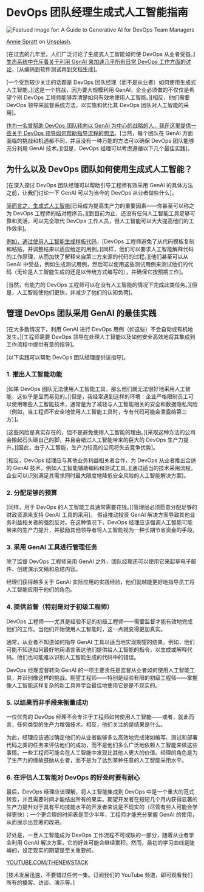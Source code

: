 # DevOps 团队经理生成式人工智能指南
![Featued image for: A Guide to Generative AI for DevOps Team Managers](https://cdn.thenewstack.io/media/2025/01/5088718f-annie-spratt-qckxruozjrg-unsplash-1-1024x683.jpg)

[Annie Spratt](https://unsplash.com/@anniespratt?utm_content=creditCopyText&utm_medium=referral&utm_source=unsplash) on [Unsplash](https://unsplash.com/photos/group-of-people-using-laptop-computer-QckxruozjRg?utm_content=creditCopyText&utm_medium=referral&utm_source=unsplash).

[在过去的几年里，人们广泛讨论了生成式人工智能如何使 DevOps 从业者受益。][生态系统中充斥着关于利用 GenAI 来加速几乎所有日常 DevOps 工作方面的讨论](https://thenewstack.io/using-ai-for-devops-what-developers-and-ops-need-to-know/)，[从编码到软件测试再到文档生成]。

[一个受到较少关注的话题是 DevOps 团队经理（而不是从业者）如何使用生成式人工智能。][这是一个挑战，因为要大规模利用 GenAI，企业必须做的不仅仅是希望个别 DevOps 工程师能够弄清楚如何有效地使用人工智能。][相反，他们需要 DevOps 领导来监督系统方法，以实施和优化其 DevOps 团队对人工智能的采用]。

[作为一名曾帮助 DevOps 团队转向以 GenAI 为中心的战略的人，我在这里提供一些关于 DevOps 领导如何帮助指导流程的想法](https://thenewstack.io/next-gen-devops-integrate-ai-for-enhanced-workflow-automation/)。[当然，每个团队在 GenAI 方面面临的挑战和机遇都不同，并且没有一种万能的方法可以确保 DevOps 团队能够充分利用 GenAI 技术。][但是，DevOps 经理可以考虑遵循以下几个最佳实践]。

## 为什么以及 DevOps 团队如何使用生成式人工智能？

[在深入探讨 DevOps 团队经理可以帮助引导工程师有效采用 GenAI 的具体方法之前，让我们讨论一下 GenAI 可以为当今的 DevOps 从业者做些什么]。

[简而言之，生成式人工智能](https://thenewstack.io/genai-helps-frontend-developers-create-components/)[已经成为提高生产力的重要因素——你甚至可以称之为 DevOps 工程师的结对程序员。][到目前为止，还没有任何人工智能工具足够可靠和灵活，可以完全取代 DevOps 工作人员，但人工智能可以大大提高他们的工作效率]。

[例如，通过使用人工智能生成样板代码](https://thenewstack.io/5-best-practices-for-building-reliable-genai-apps/)，[DevOps 工程师避免了从代码模板复制和粘贴，并调整结果以适应给定的用例。][同样，他们可以要求人工智能解释代码的工作原理，从而加快了解释来自第三方来源的代码的过程。][他们甚至可以从 GenAI 中受益，例如生成测试用例，然后可以使用这些测试用例来测试他们的代码（无论是人工智能生成的还是以传统方式编写的），并确保它按预期工作]。

[当然，有能力的 DevOps 工程师可以在没有人工智能的情况下完成此类任务。][但是，人工智能使他们更快，并减少了他们的认知负荷]。

## 管理 DevOps 团队采用 GenAI 的最佳实践

[在大多数情况下，利用 GenAI 进行 DevOps 用例（如这些）不会自动或有机地发生。][工程师需要 DevOps 领导在处理人工智能以及如何安全高效地将其集成到工作流程中提供有意的指导]。

[以下实践可以帮助 DevOps 团队经理提供该指导]。

### 1. 推出人工智能功能

[如果 DevOps 团队无法使用人工智能工具，那么他们就无法很好地采用人工智能，这似乎是显而易见的。][但是，我经常遇到这样的环境：企业严格限制员工可以使用哪些人工智能技术，通常是为了减轻与人工智能相关的安全和数据隐私风险（例如，当工程师不安全地使用人工智能工具时，专有代码可能会泄露给第三方）]。

[这些风险是真实存在的，但不是避免使用人工智能的理由。][采取这种方法的公司会搬起石头砸自己的脚，并且会错过人工智能带来的巨大的 DevOps 生产力提升。][因此，由于人工智能，生产力较高的公司将失去竞争优势]。

[相反，DevOps 经理应与其他业务利益相关者合作，为 DevOps 从业者推出合适的 GenAI 技术，例如人工智能辅助编码和测试工具。][通过适当的技术采用流程，企业可以识别满足其需求同时最大限度地降低安全风险的人工智能解决方案]。

### 2. 分配足够的预算

[同样，用于 DevOps 的人工智能工具通常需要花钱。][管理层必须愿意分配足够的财政资源来支持 GenAI 工具的采用]。
假设推动投资 GenAI 解决方案导致其他业务利益相关者的强烈反对。在这种情况下，DevOps 经理应该强调人工智能可能带来的生产力提升，并鼓励其他领导者将人工智能视为一种长期节省资金的手段。

### 3. 采用 GenAI 工具进行管理任务

除了监督 DevOps 工程师采用 GenAI 之外，团队经理还可以使用它来起草电子邮件、创建演示文稿和总结内容。

经理们获得越多关于 GenAI 实际应用的实践经验，他们就越能更好地指导员工将人工智能应用于他们的角色。

### 4. 提供监督（特别是对于初级工程师）

DevOps 工程师——尤其是经验不足的初级工程师——需要监督才能有效地完成他们的工作。当他们开始使用人工智能时，这一点就变得更加真实。

通常，从业者不知道如何指导 GenAI 工具以适当地实现期望的结果。例如，他们可能不知道如何最好地用语言表达他们提供给人工智能的指令，以生成或解释代码。他们也可能难以识别人工智能生成的代码中的错误。

DevOps 经理监督转向 GenAI 的一项主要责任是监督从业者如何使用人工智能工具，并识别像这样的挑战。期望工程师——特别是经验有限的初级工程师——掌握像人工智能这样复杂的新工具并学会最佳地使用它是是不现实的。

### 5. 以结果而非手段来衡量成功

一位优秀的 DevOps 经理不会专注于工程师如何使用人工智能——或者，就此而言，任何类型的生产力增强技术。相反，他们关注的是结果是什么。

为此，经理应该通过确定他们的从业者能够多么高效地完成诸如编写、测试和部署代码之类的任务来评估他们的成功，而不是他们多么广泛地依赖人工智能来做这些事情。一些工程师可能会在人工智能中发现比其他人更大的价值。经理的角色是为了生产力的缘故鼓励从业者，而不是为了达到某种任意的人工智能采用水平。

### 6. 在评估人工智能对 DevOps 的好处时要有耐心

最后，DevOps 经理应该理解，将人工智能集成到 DevOps 中是一个重大的范式转变，并且需要时间才能结出所有的果实。期望开发者在短短几个月内获得显著的生产力提升对于具有平均技能水平的开发者来说是不现实的（尽管有些人可能会学得更快）；一个更合理的时间表是至少半年，工程师才能充分掌握 GenAI 的使用，从而展示出显著的改进。

好处是，一旦人工智能成为 DevOps 工作流程不可或缺的一部分，随着从业者学会利用 GenAI 解决方案，它的好处可能会继续累积。然而，最初的学习曲线是陡峭的，设定现实的期望是至关重要的。

[YOUTUBE.COM/THENEWSTACK](https://youtube.com/thenewstack?sub_confirmation=1)

[技术发展迅速，不要错过任何一集。订阅我们的 YouTube 频道，即可观看我们所有的播客、访谈、演示等。]